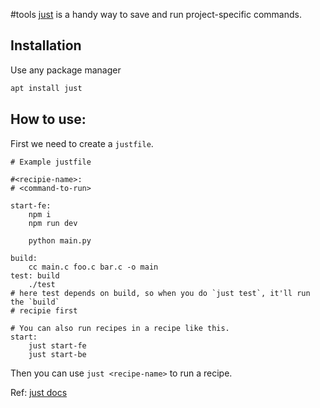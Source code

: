 #tools 
[just](https://github.com/casey/just) is a handy way to save and run project-specific commands.

## Installation
Use any package manager 
```bash
apt install just
```

## How to use:
First we need to create a `justfile`.
```
# Example justfile

#<recipie-name>:
# <command-to-run>

start-fe:
	npm i
	npm run dev

	python main.py
	
build: 
	cc main.c foo.c bar.c -o main 
test: build 
	./test	
# here test depends on build, so when you do `just test`, it'll run the `build` 
# recipie first

# You can also run recipes in a recipe like this.
start:
	just start-fe
	just start-be
```

Then you can use `just <recipe-name>` to run a recipe.

Ref:
[just docs](https://just.systems/man/en/)
